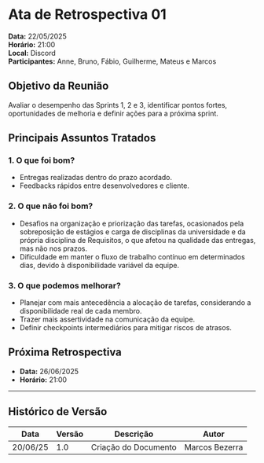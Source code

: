 # Ata de Retrospectiva 01

**Data:** 22/05/2025  
**Horário:** 21:00  
**Local:** Discord  
**Participantes:** Anne, Bruno, Fábio, Guilherme, Mateus e Marcos

## Objetivo da Reunião
Avaliar o desempenho das Sprints 1, 2 e 3, identificar pontos fortes, oportunidades de melhoria e definir ações para a próxima sprint.

## Principais Assuntos Tratados

### 1. O que foi bom?
- Entregas realizadas dentro do prazo acordado.  
- Feedbacks rápidos entre desenvolvedores e cliente.

### 2. O que não foi bom?
- Desafios na organização e priorização das tarefas, ocasionados pela sobreposição de estágios e carga de disciplinas da universidade e da própria disciplina de Requisitos, o que afetou na qualidade das entregas, mas não nos prazos.  
- Dificuldade em manter o fluxo de trabalho contínuo em determinados dias, devido à disponibilidade variável da equipe.

### 3. O que podemos melhorar?
- Planejar com mais antecedência a alocação de tarefas, considerando a disponibilidade real de cada membro.  
- Trazer mais assertividade na comunicação da equipe.  
- Definir checkpoints intermediários para mitigar riscos de atrasos.

## Próxima Retrospectiva
- **Data:** 26/06/2025  
- **Horário:** 21:00  
---

## Histórico de Versão

| Data     | Versão | Descrição             | Autor              |
| -------- | ------ | --------------------- | ------------------ |
| 20/06/25 | 1.0    | Criação do Documento  | Marcos Bezerra     |